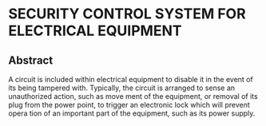# SECURITY CONTROL SYSTEM FOR ELECTRICAL EQUIPMENT

## Abstract
A circuit is included within electrical equipment to disable it in the event of its being tampered with. Typically, the circuit is arranged to sense an unauthorized action, such as move ment of the equipment, or removal of its plug from the power point, to trigger an electronic lock which will prevent opera tion of an important part of the equipment, such as its power supply.